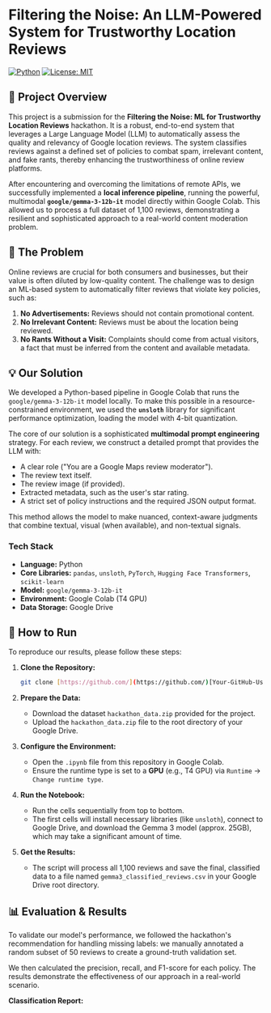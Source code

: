 # Filtering the Noise: An LLM-Powered System for Trustworthy Location Reviews

[![Python](https://img.shields.io/badge/Python-3.10%2B-blue.svg)](https://www.python.org/downloads/)
[![License: MIT](https://img.shields.io/badge/License-MIT-yellow.svg)](https://opensource.org/licenses/MIT)

## 📝 Project Overview

This project is a submission for the **Filtering the Noise: ML for Trustworthy Location Reviews** hackathon. It is a robust, end-to-end system that leverages a Large Language Model (LLM) to automatically assess the quality and relevancy of Google location reviews. The system classifies reviews against a defined set of policies to combat spam, irrelevant content, and fake rants, thereby enhancing the trustworthiness of online review platforms.

After encountering and overcoming the limitations of remote APIs, we successfully implemented a **local inference pipeline**, running the powerful, multimodal **`google/gemma-3-12b-it`** model directly within Google Colab. This allowed us to process a full dataset of 1,100 reviews, demonstrating a resilient and sophisticated approach to a real-world content moderation problem.

## 🎯 The Problem

Online reviews are crucial for both consumers and businesses, but their value is often diluted by low-quality content. The challenge was to design an ML-based system to automatically filter reviews that violate key policies, such as:
1.  **No Advertisements:** Reviews should not contain promotional content.
2.  **No Irrelevant Content:** Reviews must be about the location being reviewed.
3.  **No Rants Without a Visit:** Complaints should come from actual visitors, a fact that must be inferred from the content and available metadata.

## 💡 Our Solution

We developed a Python-based pipeline in Google Colab that runs the `google/gemma-3-12b-it` model locally. To make this possible in a resource-constrained environment, we used the **`unsloth`** library for significant performance optimization, loading the model with 4-bit quantization.

The core of our solution is a sophisticated **multimodal prompt engineering** strategy. For each review, we construct a detailed prompt that provides the LLM with:
* A clear role ("You are a Google Maps review moderator").
* The review text itself.
* The review image (if provided).
* Extracted metadata, such as the user's star rating.
* A strict set of policy instructions and the required JSON output format.

This method allows the model to make nuanced, context-aware judgments that combine textual, visual (when available), and non-textual signals.

### Tech Stack
* **Language:** Python
* **Core Libraries:** `pandas`, `unsloth`, `PyTorch`, `Hugging Face Transformers`, `scikit-learn`
* **Model:** `google/gemma-3-12b-it`
* **Environment:** Google Colab (T4 GPU)
* **Data Storage:** Google Drive

## 🚀 How to Run

To reproduce our results, please follow these steps:

1.  **Clone the Repository:**
    ```bash
    git clone [https://github.com/](https://github.com/)[Your-GitHub-Username]/[Your-Repo-Name].git
    ```

2.  **Prepare the Data:**
    * Download the dataset `hackathon_data.zip` provided for the project.
    * Upload the `hackathon_data.zip` file to the root directory of your Google Drive.

3.  **Configure the Environment:**
    * Open the `.ipynb` file from this repository in Google Colab.
    * Ensure the runtime type is set to a **GPU** (e.g., T4 GPU) via `Runtime` -> `Change runtime type`.

4.  **Run the Notebook:**
    * Run the cells sequentially from top to bottom.
    * The first cells will install necessary libraries (like `unsloth`), connect to Google Drive, and download the Gemma 3 model (approx. 25GB), which may take a significant amount of time.

5.  **Get the Results:**
    * The script will process all 1,100 reviews and save the final, classified data to a file named `gemma3_classified_reviews.csv` in your Google Drive root directory.

## 📊 Evaluation & Results

To validate our model's performance, we followed the hackathon's recommendation for handling missing labels: we manually annotated a random subset of 50 reviews to create a ground-truth validation set.

We then calculated the precision, recall, and F1-score for each policy. The results demonstrate the effectiveness of our approach in a real-world scenario.

**Classification Report:**
